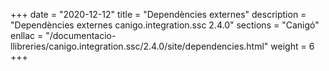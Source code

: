 +++
date        = "2020-12-12"
title       = "Dependències externes"
description = "Dependències externes canigo.integration.ssc 2.4.0"
sections    = "Canigó"
enllac		= "/documentacio-llibreries/canigo.integration.ssc/2.4.0/site/dependencies.html"
weight		= 6
+++
